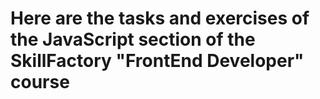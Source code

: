 # Here are the tasks and exercises of the JavaScript section of the SkillFactory "FrontEnd Developer" course
